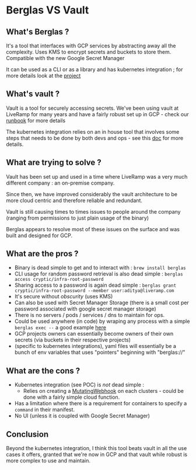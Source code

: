 # Berglas VS Vault

## What's Berglas ? 

It's a tool that interfaces with GCP services by abstracting away all the complexity.
Uses KMS to encrypt secrets and buckets to store them.
Compatible with the new Google Secret Manager

It can be used as a CLI or as a library and has kubernetes integration ; for more details look at the [project]

## What's vault ? 

Vault is a tool for securely accessing secrets.
We've been using vault at LiveRamp for many years and have a fairly robust set up in GCP - check our [runbook] for more details

The kubernetes integration relies on an in house tool that involves some steps that needs to be done by both devs and ops - see this [doc] for more details.

## What are trying to solve ? 

Vault has been set up and used in a time where LiveRamp was a very much different company : an on-premise company.

Since then, we have improved considerably the vault architecture to be more cloud centric and therefore reliable and redundant.

Vault is still causing times to times issues to people around the company (ranging from permissions to just plain usage of the binary)

Berglas appears to resolve most of these issues on the surface and was built and designed for GCP.

## What are the pros ? 

- Binary is dead simple to get and to interact with : `brew install berglas`
- CLI usage for random password retrieval is also dead simple : `berglas access cryptic/infra-root-password`
- Sharing access to a password is again dead simple : `berglas grant cryptic/infra-root-password --member user:aditya@liveramp.com`
- It's secure without _obscurity_ (uses KMS)
- Can also be used with Secret Manager Storage (there is a small cost per password associated with google secret manager storage)
- There is no servers / pods / services / dns to maintain for ops.
- Could be used anywhere (in code) by wraping any process with a simple `berglas exec --` a good example [here]
- GCP projects owners can essentially become owners of their own secrets (via buckets in their respective projects)
- (specific to kubernetes integrations), yaml files will essentially be a bunch of env variables that uses "pointers" beginning with "berglas://"  

## What are the cons ? 

- Kubernetes integration (see POC) is _not_ dead simple : 
  - Relies on creating a [MutatingWebhook] on each clusters - could be done with a fairly simple cloud function.
- Has a limitation where there is a requirement for containers to specify a `command` in their manifest.
- No UI (unless it is coupled with Google Secret Manager)

## Conclusion

Beyond the kubernetes integration, I think this tool beats vault in all the use cases it offers, granted that we're now in GCP and that vault while robust is more complex to use and maintain.







[MutatingWebhook]: https://kubernetes.io/blog/2019/03/21/a-guide-to-kubernetes-admission-controllers/#mutating-webhook-configuration]
[here]: https://medium.com/weareservian/berglas-with-node-js-on-cloud-run-d7cecfa5aa49
[doc]: https://github.com/LiveRamp/team_devops/blob/master/articles/K8S_SECRETS.md
[project]: https://github.com/GoogleCloudPlatform/berglas
[runbook]: https://github.com/LiveRamp/team_devops/blob/master/articles/VAULT_RUNBOOK.md
